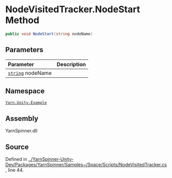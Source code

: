 <!-- This file was generated by a tool. Do not edit this file by hand. -->

# NodeVisitedTracker.NodeStart Method


```csharp
public void NodeStart(string nodeName)
```

## Parameters
|Parameter|Description|
|:---|:---|
|[`string`](https://docs.microsoft.com/dotnet/api/System.String) nodeName||


## Namespace
[`Yarn.Unity.Example`](/api/csharp/yarn.unity.example/README.md)

## Assembly
YarnSpinner.dll

## Source
Defined in [../YarnSpinner-Unity-Dev/Packages/YarnSpinner/Samples~/Space/Scripts/NodeVisitedTracker.cs](https://github.com/YarnSpinnerTool/YarnSpinner-Unity//blob/develop/Samples~/Space/Scripts/NodeVisitedTracker.cs#L44), line 44.
